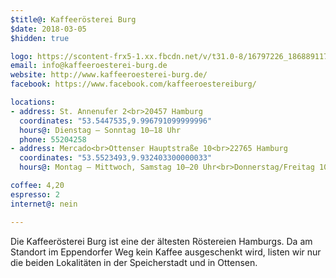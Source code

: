 ```yaml
---
$title@: Kaffeerösterei Burg
$date: 2018-03-05
$hidden: true

logo: https://scontent-frx5-1.xx.fbcdn.net/v/t31.0-8/16797226_1868891176688583_6473158511859480677_o.jpg?oh=98245e26679191dbee7626e8cbea3fe5&oe=5B06F90D
email: info@kaffeeroesterei-burg.de
website: http://www.kaffeeroesterei-burg.de/
facebook: https://www.facebook.com/kaffeeroestereiburg/

locations:
- address: St. Annenufer 2<br>20457 Hamburg
  coordinates: "53.5447535,9.996791099999996"
  hours@: Dienstag – Sonntag 10–18 Uhr
  phone: 55204258
- address: Mercado<br>Ottenser Hauptstraße 10<br>22765 Hamburg
  coordinates: "53.5523493,9.932403300000033"
  hours@: Montag – Mittwoch, Samstag 10–20 Uhr<br>Donnerstag/Freitag 10–21 Uhr

coffee: 4,20
espresso: 2
internet@: nein

---
```

Die Kaffeerösterei Burg ist eine der ältesten Röstereien Hamburgs. Da am Standort im Eppendorfer Weg kein Kaffee ausgeschenkt wird, listen wir nur die beiden Lokalitäten in der Speicherstadt und in Ottensen. 